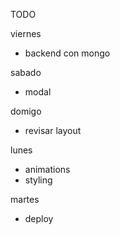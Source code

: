 TODO

viernes
- backend con mongo

sabado
- modal

domigo
- revisar layout

lunes
- animations
- styling


martes
- deploy